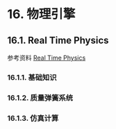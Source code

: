 # 16. 物理引擎<br>

## 16.1. Real Time Physics<br>
参考资料 [Real Time Physics](https://cgl.ethz.ch/publications/tutorials.php)<br>

### 16.1.1. 基础知识<br>

### 16.1.2. 质量弹簧系统<br>

### 16.1.3. 仿真计算<br>
